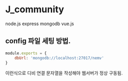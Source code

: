 # J_community
node.js express mongodb vue.js

## config 파일 세팅 방법.

```javascript
module.exports = {
	dbUrl: 'mongodb://localhost:27017/nemv'
}
```

이런식으로 디비 연결 문자열을 작성해야 웹서버가 정상 구동됨.
